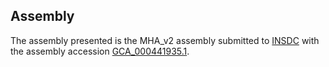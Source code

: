 

Assembly
--------

The assembly presented is the MHA\_v2 assembly submitted to
[INSDC](http://www.insdc.org) with the assembly accession
[GCA\_000441935.1](http://www.ebi.ac.uk/ena/data/view/GCA_000441935.1).
